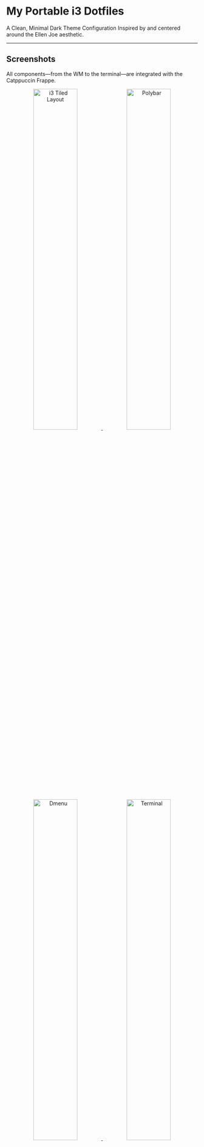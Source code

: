 # My Portable i3 Dotfiles 

A Clean, Minimal Dark Theme Configuration
Inspired by and centered around the Ellen Joe aesthetic.

---
## Screenshots

All components—from the WM to the terminal—are integrated with the Catppuccin Frappe. 

<div align="center">
    
<a href="https://github.com/6aru/i3-EllenJoe/blob/main/assets/Shots/Screenshot-20251026T180230.png" target="_blank">
    <img src="https://github.com/6aru/i3-EllenJoe/blob/main/assets/Shots/Screenshot-20251026T180230.png" width="48%" alt="i3 Tiled Layout" title="Lockscreen">
</a>
<a href="https://github.com/6aru/i3-EllenJoe/blob/main/assets/Shots/Screenshot-20251026T180211.png" target="_blank">
    <img src="https://github.com/6aru/i3-EllenJoe/blob/main/assets/Shots/Screenshot-20251026T180211.png" width="48%" alt="Polybar" title="i3wm & i3stastus bar">
</a>

<br>

<a href="https://github.com/6aru/i3-EllenJoe/blob/main/assets/Shots/Screenshot-20251026T180316.png" target="_blank">
    <img src="https://github.com/6aru/i3-EllenJoe/blob/main/assets/Shots/Screenshot-20251026T180316.png" width="48%" alt="Dmenu" title="dmenu">
</a>
<a href="https://github.com/6aru/i3-EllenJoe/blob/main/assets/Shots/Screenshot-20251026T180410.png" target="_blank">
    <img src="https://github.com/6aru/i3-EllenJoe/blob/main/assets/Shots/Screenshot-20251026T180410.png" width="48%" alt="Terminal" title="Lxterminal, atuin & neofetch">
</a>

<a href="https://github.com/6aru/i3-EllenJoe/blob/main/assets/Shots/Screenshot-20251026T180916.png" target="_blank">
    <img src="https://github.com/6aru/i3-EllenJoe/blob/main/assets/Shots/Screenshot-20251026T180916.png" width="48%" alt="File-maneger" title="Superfile">
</a>
<a href="https://github.com/6aru/i3-EllenJoe/blob/main/assets/Shots/Screenshot-20251026T180949.png" target="_blank">
    <img src="https://github.com/6aru/i3-EllenJoe/blob/main/assets/Shots/Screenshot-20251026T180949.png" width="48%" alt="Vim" title="SuperFile & Vim">
</a>

<br>

<a href="https://github.com/6aru/i3-EllenJoe/blob/main/assets/Shots/Screenshot-20251026T181110.png" target="_blank">
    <img src="https://github.com/6aru/i3-EllenJoe/blob/main/assets/Shots/Screenshot-20251026T181110.png" width="48%" alt="Browser" title="FireFox-esr">
</a>
<a href="https://github.com/6aru/i3-EllenJoe/blob/main/assets/Shots/Screenshot-20251026T182207.png" target="_blank">
    <img src="https://github.com/6aru/i3-EllenJoe/blob/main/assets/Shots/Screenshot-20251026T182207.png" width="48%" alt="Power Menu" title="Reboot or Poweroff">
</a>

</div>

---

## Configuration Details

| Component | Software/Configuration | Links |
| :--- | :--- | :--- |
| **Window Manager (WM)** | **i3** | [Repository](https://github.com/i3/i3), [Catppuccin Colorscheme](https://github.com/catppuccin/i3) |
| **Status Bar** | **Polybar** | [Repository](https://github.com/polybar/polybar), [Config](https://github.com/6aru/i3-EllenJoe/blob/main/polybar/config.ini) |
| **Compositor** | **picom** | [Repository](https://github.com/yshui/picom) |
| **Terminal Emulator** | **Lxterminal** | [Repository](https://github.com/lxde/lxterminal), [ CatppuccinColorscheme](https://github.com/catppuccin/lxterminal) |
| **Shell Prompt** | **Starship** | [Homepage](https://starship.rs/), [Jetpack Theme](https://starship.rs/presets/jetpack) |
| **File Manager** | **Superfile** | [Repository](https://github.com/yorukot/superfile) |
| **Application Launcher** | **dmenu** | [Repository](https://github.com/stilvoid/dmenu), [Catppuccin Colorscheme](https://github.com/catppuccin/dmenu) |
| **Text Editor** | **Vim** | [Repository](https://github.com/vim/vim), [Catppuccin Colorscheme](https://github.com/catppuccin/vim) |
| **GTK Theme** | **Dracula + Catppuccin** | [Theme Page](https://draculatheme.com/gtk), [Theme Page](https://github.com/brycewalkerdev/catppuccin-gtk). |

---

## Visuals and Assets

| Asset | Details | Link |
| :--- | :--- | :--- |
| **Wallpaper** | [Ellen Joe](https://github.com/6aru/i3-EllenJoe/blob/main/Wallpaper.jpg) | [Source](https://www.pixiv.net/artworks/127841810) |
| **Font & Icons** | **FiraCode Nerd Font** | [Download Link](https://github.com/ryanoasis/nerd-fonts/releases/download/v3.4.0/FiraCode.zip) |
| **Neofetch** | **BMOfetch** | [Theme](https://github.com/Chick2D/neofetch-themes?tab=readme-ov-file) |

---

## 💻 System Core

My environment is intentionally light and portable, reflecting the spirit of the chosen distribution.

| Category | Detail | Notes |
| :--- | :--- | :--- |
| **Distribution** | [**Puppy Linux Bookworm Pup64**](https://bwpup.puppylinux.com/) | A powerful, lightweight Pup based on Debian 12. |
| **Base System** | Debian 12 (Bookworm) | Ensures broad package compatibility via APT/Synaptic. |
| **Operating Mode** | **Live USB / Frugal Install** | Runs fully in RAM for speed and security. |
| **Storage Medium** | **32GB USB 3.0 Pendrive** | The ultimate portable workspace. |

---


## 🚀 Getting Started

If you want to use or adapt these configurations (dotfiles), here's how you can get started.

> **Note:** These configurations are **highly tailored** to my specific environment and installed packages. They may require significant modification to work correctly on your system.

### 1. Clone the Repository

To download the files, open your terminal and run the following command:

```bash
git clone [https://github.com/6aru/i3wm-Dracula.git](https://github.com/6aru/i3wm-Dracula.git)
